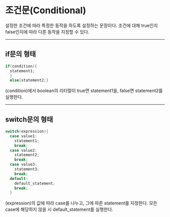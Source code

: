 # **조건문(Conditional)**
설정한 조건에 따라 특정한 동작을 하도록 설정하는 문장이다. 조건에 대해 true인지 false인지에 따라 다른 동작을 지정할 수 있다.
***

## if문의 형태

```java
if(condition){
  statement1;
  }
  else{statement2;}
```
(condition)에서 boolean의 리터럴이 true면 statement1을, false면 statement2를 실행한다.

***

## switch문의 형태

```java
switch(expression){
  case value1:
    statement1;
    break;
  case value2:
    statement2;
    break;
  case value3:
    statement3;
    break;
  default:
    default_statement;
    break;
  }
  ```
  (expression)의 값에 따라 case를 나누고, 그에 따른 statement를 지정한다. 모든 case에 해당하지 않을 시 default_statement를 실행한다.
